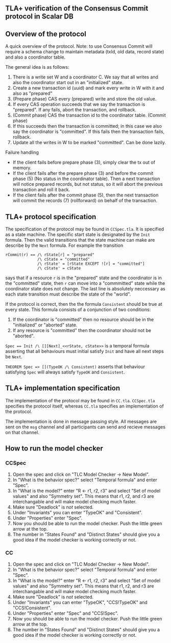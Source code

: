 ## TLA+ verification of the Consensus Commit protocol in Scalar DB

## Overview of the protocol

A quick overview of the protocol. Note: to use Consensus Commit will require a schema change to maintain metadata (txId, old data, record state) and also a coordinator table.

The general idea is as follows:
1. There is a write set W and a coordinator C. We say that all writes and also the coordinator start out in an "initialized" state.
2. Create a new transaction id (uuid) and mark every write in W with it and also as "prepared"
3. (Prepare phase) CAS every (prepared) write and store the old value.
4. If every CAS operation succeeds that we say the transaction is "prepared". If any fails, abort the transaction, and rollback.
5. (Commit phase) CAS the transaction id to the coordinator table. (Commit phase)
6. If this succeeds then the transaction is committed; in this case we also say the coordinator is "committed". If this fails then the transaction fails, rollback.
7. Update all the writes in W to be marked "committed". Can be done lazily.

Failure handling
- If the client fails before prepare phase (3), simply clear the tx out of memory.
- If the client fails after the prepare phase (3) and before the commit phase (5) (No status in the coordinator table). Then a next transaction will notice prepared records, but not status, so it will abort the previous transaction and roll it back.
- If the client fails after the commit phase (5), then the next transaction will commit the records (7) (rollforward) on behalf of the transaction.

## TLA+ protocol specification

The specification of the protocol may be found in `CCSpec.tla`. It is specified as a state machine. The specific start state is designated by the `Init` formula. Then the valid transitions that the state machine can make are describe by the `Next` formula. For example the transition
```
rCommit(r) == /\ rState[r] = "prepared"
              /\ cState = "committed"
              /\ rState' = [rState EXCEPT ![r] = "committed"]
              /\ cState' = cState
```
says that if a resource `r` is in the "prepared" state and the coordinator is in the "committed" state, then `r` can move into a "commmitted" state while the coordinator state does not change. The last line is absolutely neccessary as each state transition must describe the state of the "world".

If the protocol is correct, then the the formula `Consistent` should be true at every state. This formula consists of a conjunction of two conditions:
1. If the coordinator is "committed" then no resource should be in the "initialized" or "aborted" state.
2. If any resource is "committed" then the coordinator should not be "aborted".

`Spec == Init /\ [][Next]_<<rState, cState>>` is a temporal formula asserting that all behaviours must initial satisfy `Init` and have all next steps be `Next`.

`THEOREM Spec => [](TypeOK /\ Consistent)` asserts that behaviour satisfying `Spec` will always satisfy `TypeOK` and `Consistent`.

## TLA+ implementation specification

The implementation of the protocol may be found in `CC.tla`. `CCSpec.tla` specifies the protocol itself, whereas `CC.tla` specifies an implementation of the protocol.

The implementation is done in message passing style. All messages are sent on the `msg` channel and all participants can send and recieve messages on that channel.

## How to run the model checker

### CCSpec

1. Open the spec and click on "TLC Model Checker -> New Model".
2. In "What is the behavior spec?" select "Temporal formula" and enter "Spec".
3. In "What is the model?" enter "R <- r1, r2, r3" and select "Set of model values" and also "Symmetry set". This means that r1, r2, and r3 are interchangable and will make model checking much faster.
4. Make sure "Deadlock" is _not_ selected.
5. Under "Invariants" you can enter "TypeOK" and "Consistent".
6. Under "Properties" enter "Spec".
7. Now you should be able to run the model checker. Push the little green arrow at the top.
8. The number in "States Found" and "Distinct States" should give you a good idea if the model checker is working correctly or not.

### CC

1. Open the spec and click on "TLC Model Checker -> New Model".
2. In "What is the behavior spec?" select "Temporal formula" and enter "Spec".
3. In "What is the model?" enter "R <- r1, r2, r3" and select "Set of model values" and also "Symmetry set". This means that r1, r2, and r3 are interchangable and will make model checking much faster.
4. Make sure "Deadlock" is _not_ selected.
5. Under "Invariants" you can enter "TypeOK", "CCS!TypeOK" and "CCS!Consistent".
6. Under "Properties" enter "Spec" and "CCS!Spec".
7. Now you should be able to run the model checker. Push the little green arrow at the top.
8. The number in "States Found" and "Distinct States" should give you a good idea if the model checker is working correctly or not.
